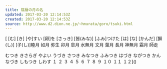 ```yaml
---
title: 陰暦の月の名
updated: 2017-03-20 12:14:53Z
created: 2017-03-20 12:14:53Z
source: http://www.d2.dion.ne.jp/~hmurata/goro/tsuki.html
---
```


[ [む] [き] [や]すい [卵]を [さっき] [皆(みな)] [ふみ]つけた [は] [な] [かんだ] [獅(し)] [子(し)]睦月 如月 弥生 卯月 皐月 水無月 文月 葉月 長月 神無月 霜月 師走

むつき きさらぎ やよい うづき さつき みなつき ふみつき はづき ながつき かんなづき しもつき しわす
１ ２ ３ ４ ５ ６ ７ ８ ９ １０ １１ １２]()